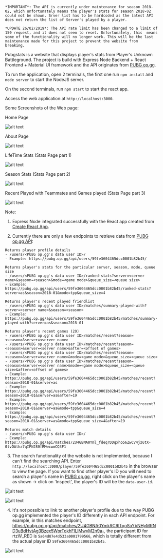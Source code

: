 `*IMPORTANT*: The API is currently under maintenance for season 2018-02, which unfortunately means the player's stats for season 2018-02 could not be shown. Srver list has to be hardcoded as the latest API does not return the list of Server's played by a player.`

`*UPDATE 26/02/2019*: The API rate limit has been changed to a limit of 150 request, and it does not seem to reset. Unfortunately, this  means some of the functionality will no longer work. This will be the last maintenance made for this project to prevent the website from breaking.`

Pubgstats is a website that displays player's stats from Player's Unknown Battleground. The project is build with Express Node Backend + React Frontend + Material UI framework and the API originates from [PUBG op.gg](https://pubg.op.gg/).

To run the application, open 2 terminals, the first one run `npm install` and `node server` to start the NodeJS server.
 
On the second terminals, run `npm start` to start the react app.

Access the web application at `http://localhost:3000`.

Some Screenshots of the Web page:

Home Page

![alt text](./src/image/Screenshot-1.jpg)

About Page

![alt text](./src/image/Screenshot-2.jpg)

LifeTime Stats (Stats Page part 1)

![alt text](./src/image/Screenshot-3.jpg)

Season Stats (Stats Page part 2)

![alt text](./src/image/Screenshot-4.jpg)

Recent Played with Teammates and Games played (Stats Page part 3)

![alt text](./src/image/Screenshot-5.jpg)

Note: 

1. Express Node integrated successfully with the React app created from [Create React App](https://github.com/facebookincubator/create-react-app).

2. Currently there are only a few endpoints to retrieve data from [PUBG op.gg API](https://pubg.op.gg/api):

```
Returns player profile details 
- /users/<PUBG op.gg's data user ID>/       
- Example: https://pubg.op.gg/api/users/59fe3604465dcc0001b82b45/ 

Returns player's stats for the particular server, season, mode, queue size
- /users/<PUBG op.gg's data user ID>/ranked-stats?server=<server name>&season=<season>&mode=<game mode>&queue_size=<queue size>       
- Example: https://pubg.op.gg/api/users/59fe3604465dcc0001b82b45/ranked-stats?server=as&season=2018-01&mode=tpp&queue_size=4

Returns player's recent played friendlist
- /users/<PUBG op.gg's data user ID>/matches/summary-played-with?server=<server name>&season=<season> 
- Example: https://pubg.op.gg/api/users/59fe3604465dcc0001b82b45/matches/summary-played-with?server=as&season=2018-01
     
Returns player's recent games (20)
- /users/<PUBG op.gg's data user ID>/matches/recent?season=<season>&server=<server name> 
- /users/<PUBG op.gg's data user ID>/matches/recent?season=<season>&server=<server name>&after=<offset of games>  
- /users/<PUBG op.gg's data user ID>/matches/recent?season=<season>&server=<server name>&mode=<game mode>&queue_size=<queue size>  
- /users/<PUBG op.gg's data user ID>/matches/recent?season=<season>&server=<server name>&mode=<game mode>&queue_size=<queue size>&after=<offset of games>
- Example: https://pubg.op.gg/api/users/59fe3604465dcc0001b82b45/matches/recent?season=2018-01&server=as
- Example: https://pubg.op.gg/api/users/59fe3604465dcc0001b82b45/matches/recent?season=2018-01&server=as&after=19
- Example: https://pubg.op.gg/api/users/59fe3604465dcc0001b82b45/matches/recent?season=2018-01&server=as&mode=tpp&queue_size=4
- Example: https://pubg.op.gg/api/users/59fe3604465dcc0001b82b45/matches/recent?season=2018-01&server=as&mode=tpp&queue_size=4&after=19

Returns match details 
- /users/<PUBG op.gg's data user ID>/       
- Example: https://pubg.op.gg/api/matches/2U4GBNA0Yml_fdeqrDDqxho56ZwCV4jz6tX-0lvOAlhz7qIPN280fRMwcwmCQ3F1
```

3. The search functionality of the website is not implemented, because I can't find the searching API. Enter `http://localhost:3000/player/59fe3604465dcc0001b82b45` in the browser to view the page. If you want to find other player's ID you will need to search a player's name in [PUBG op.gg](https://pubg.op.gg/), right click on the player's name as shown -> click on 'Inspect', the player's ID will be the `data-user-id`.

![alt text](./src/image/Screenshot-6.jpg)

![alt text](./src/image/Screenshot-7.jpg)

4. It's not possible to link to another player's profile due to the way PUBG op.gg implemented the player's ID differently in each API endpoint. For example, in this matches endpoint, https://pubg.op.gg/api/matches/2U4GBNA0YmkRC6lTqqSoYbNHyMRND3uBdHvtAg3Bzex5WprTokhFILlMwvM2n9a-, the participant ID for rtzW_RED is `5a64d87e4d533a0001799566`, which is totally different from the actual player ID `59fe3604465dcc0001b82b45`.

![alt text](./src/image/Screenshot-8.jpg)
